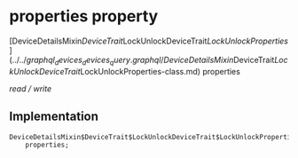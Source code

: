 


# properties property






[DeviceDetailsMixin$DeviceTrait$LockUnlockDeviceTrait$LockUnlockProperties](../../graphql_devices_devices_query.graphql/DeviceDetailsMixin$DeviceTrait$LockUnlockDeviceTrait$LockUnlockProperties-class.md) properties
  
_read / write_






## Implementation

```dart
DeviceDetailsMixin$DeviceTrait$LockUnlockDeviceTrait$LockUnlockProperties
    properties;


```







